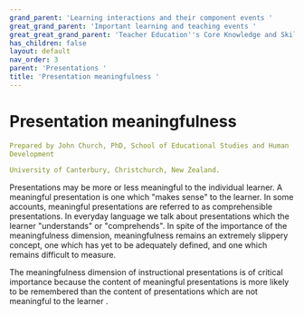 ```yaml
---
grand_parent: 'Learning interactions and their component events '
great_grand_parent: 'Important learning and teaching events '
great_great_grand_parent: 'Teacher Education''s Core Knowledge and Skills.'
has_children: false
layout: default
nav_order: 3
parent: 'Presentations '
title: 'Presentation meaningfulness '
---
```

# Presentation meaningfulness


```yaml
Prepared by John Church, PhD, School of Educational Studies and Human
Development

University of Canterbury, Christchurch, New Zealand.
```


Presentations may be more or less meaningful to the individual learner.
A meaningful presentation is one which "makes sense" to the learner. In
some accounts, meaningful presentations are referred to as
comprehensible presentations. In everyday language we talk about
presentations which the learner "understands" or "comprehends". In spite
of the importance of the meaningfulness dimension, meaningfulness
remains an extremely slippery concept, one which has yet to be
adequately defined, and one which remains difficult to measure.

The meaningfulness dimension of instructional presentations is of
critical importance because the content of meaningful presentations is
more likely to be remembered than the content of presentations which are
not meaningful to the learner .
